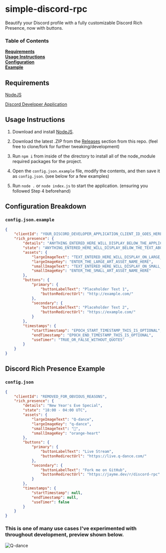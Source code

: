 # simple-discord-rpc

Beautify your Discord profile with a fully customizable Discord Rich Presence, now with buttons.

### Table of Contents
**[Requirements](#requirements)**<br>
**[Usage Instructions](#usage-instructions)**<br>
**[Configuration](#configuration-breakdown)**<br>
**[Example](#discord-rich-presence-example)**

## Requirements
[NodeJS](https://nodejs.org/en/download/)

[Discord Developer Application](https://discord.com/developers/applications)

## Usage Instructions
1. Download and install [NodeJS](https://nodejs.org/en/download/).

2. Download the latest .ZIP from the [Releases](https://github.com/Jxyme/simple-discord-rpc/releases) section from this repo. (feel free to clone/fork for further tweaking/development)

3. Run `npm i` from inside of the directory to install all of the node_module required packages for the project.

4. Open the `config.json.example` file, modify the contents, and then save it as `config.json`. (see below for a few examples)

5. Run `node .` or `node index.js` to start the application. (ensuring you followed Step 4 beforehand)

## Configuration Breakdown

### `config.json.example`

```json
{
    "clientId": "YOUR_DISCORD_DEVELOPER_APPLICATION_CLIENT_ID_GOES_HERE",
    "rich_presence": {
        "details": "ANYTHING_ENTERED_HERE_WILL_DISPLAY_BELOW_THE_APPLICATION_NAME",
        "state": "ANYTHING_ENTERED_HERE_WILL_DISPLAY_BELOW_THE_TEXT_ABOVE",
        "assets": {
            "largeImageText": "TEXT_ENTERED_HERE_WILL_DISPLAY_ON_LARGE_IMAGE_HOVER",
            "largeImageKey": "ENTER_THE_LARGE_ART_ASSET_NAME_HERE",
            "smallImageText": "TEXT_ENTERED_HERE_WILL_DISPLAY_ON_SMALL_IMAGE_HOVER",
            "smallImageKey": "ENTER_THE_SMALL_ART_ASSET_NAME_HERE"
        },
        "buttons": {
            "primary": {
                "buttonLabelText": "Placeholder Text 1",
                "buttonRedirectUrl": "http://example.com/"
            },
            "secondary": {
                "buttonLabelText": "Placeholder Text 2",
                "buttonRedirectUrl": "https://example.com/"
            }
        },
        "timestamps": {
            "startTimestamp": "EPOCH_START_TIMESTAMP_THIS_IS_OPTIONAL",
            "endTimestamp": "EPOCH_END_TIMESTAMP_THIS_IS_OPTIONAL",
            "useTimer": "TRUE_OR_FALSE_WITHOUT_QUOTES"
        }
    }
}
```

## Discord Rich Presence Example

### `config.json`
```json
{
    "clientId": "REMOVED_FOR_OBVIOUS_REASONS",
    "rich_presence": {
        "details": "New Year's Eve Special",
        "state": "18:00 - 04:00 UTC",
        "assets": {
            "largeImageText": "Q-dance",
            "largeImageKey": "q-dance",
            "smallImageText": "🧡",
            "smallImageKey": "orange-heart"
        },
        "buttons": {
            "primary": {
                "buttonLabelText": "Live Stream",
                "buttonRedirectUrl": "https://live.q-dance.com/"
            },
            "secondary": {
                "buttonLabelText": "Fork me on GitHub",
                "buttonRedirectUrl": "https://jayme.dev/r/discord-rpc"
            }
        },
        "timestamps": {
            "startTimestamp": null,
            "endTimestamp": null,
            "useTimer": false
        }
    }
}
```

### This is one of many use cases I've experimented with throughout development, preview shown below.

![Q-dance](https://i.jayme.dev/DZZdMYN.png)
